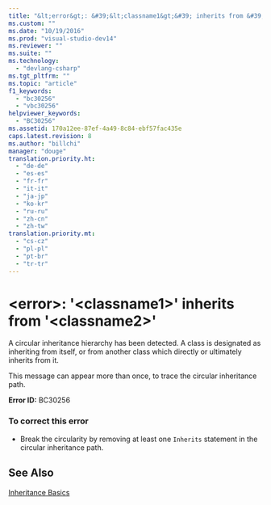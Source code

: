 ```yaml
---
title: "&lt;error&gt;: &#39;&lt;classname1&gt;&#39; inherits from &#39;&lt;classname2&gt;&#39;"
ms.custom: ""
ms.date: "10/19/2016"
ms.prod: "visual-studio-dev14"
ms.reviewer: ""
ms.suite: ""
ms.technology: 
  - "devlang-csharp"
ms.tgt_pltfrm: ""
ms.topic: "article"
f1_keywords: 
  - "bc30256"
  - "vbc30256"
helpviewer_keywords: 
  - "BC30256"
ms.assetid: 170a12ee-87ef-4a49-8c84-ebf57fac435e
caps.latest.revision: 8
ms.author: "billchi"
manager: "douge"
translation.priority.ht: 
  - "de-de"
  - "es-es"
  - "fr-fr"
  - "it-it"
  - "ja-jp"
  - "ko-kr"
  - "ru-ru"
  - "zh-cn"
  - "zh-tw"
translation.priority.mt: 
  - "cs-cz"
  - "pl-pl"
  - "pt-br"
  - "tr-tr"
---
```

# &lt;error&gt;: &#39;&lt;classname1&gt;&#39; inherits from &#39;&lt;classname2&gt;&#39;
A circular inheritance hierarchy has been detected. A class is designated as inheriting from itself, or from another class which directly or ultimately inherits from it.  
  
 This message can appear more than once, to trace the circular inheritance path.  
  
 **Error ID:** BC30256  
  
### To correct this error  
  
-   Break the circularity by removing at least one `Inherits` statement in the circular inheritance path.  
  
## See Also  
 [Inheritance Basics](../Topic/Inheritance%20Basics%20\(Visual%20Basic\).md)